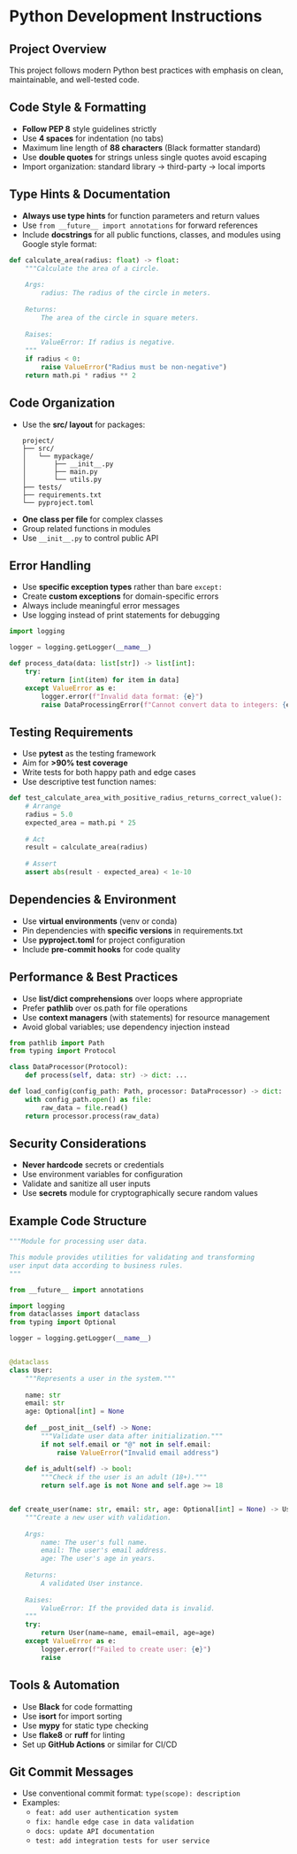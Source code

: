 # Python Development Instructions

## Project Overview
This project follows modern Python best practices with emphasis on clean, maintainable, and well-tested code.

## Code Style & Formatting
- **Follow PEP 8** style guidelines strictly
- Use **4 spaces** for indentation (no tabs)
- Maximum line length of **88 characters** (Black formatter standard)
- Use **double quotes** for strings unless single quotes avoid escaping
- Import organization: standard library → third-party → local imports

## Type Hints & Documentation
- **Always use type hints** for function parameters and return values
- Use `from __future__ import annotations` for forward references
- Include **docstrings** for all public functions, classes, and modules using Google style format:

```python
def calculate_area(radius: float) -> float:
    """Calculate the area of a circle.
    
    Args:
        radius: The radius of the circle in meters.
        
    Returns:
        The area of the circle in square meters.
        
    Raises:
        ValueError: If radius is negative.
    """
    if radius < 0:
        raise ValueError("Radius must be non-negative")
    return math.pi * radius ** 2
```

## Code Organization
- Use the **src/ layout** for packages:
  ```
  project/
  ├── src/
  │   └── mypackage/
  │       ├── __init__.py
  │       ├── main.py
  │       └── utils.py
  ├── tests/
  ├── requirements.txt
  └── pyproject.toml
  ```
- **One class per file** for complex classes
- Group related functions in modules
- Use `__init__.py` to control public API

## Error Handling
- Use **specific exception types** rather than bare `except:`
- Create **custom exceptions** for domain-specific errors
- Always include meaningful error messages
- Use logging instead of print statements for debugging

```python
import logging

logger = logging.getLogger(__name__)

def process_data(data: list[str]) -> list[int]:
    try:
        return [int(item) for item in data]
    except ValueError as e:
        logger.error(f"Invalid data format: {e}")
        raise DataProcessingError(f"Cannot convert data to integers: {e}")
```

## Testing Requirements
- Use **pytest** as the testing framework
- Aim for **>90% test coverage**
- Write tests for both happy path and edge cases
- Use descriptive test function names:

```python
def test_calculate_area_with_positive_radius_returns_correct_value():
    # Arrange
    radius = 5.0
    expected_area = math.pi * 25
    
    # Act
    result = calculate_area(radius)
    
    # Assert
    assert abs(result - expected_area) < 1e-10
```

## Dependencies & Environment
- Use **virtual environments** (venv or conda)
- Pin dependencies with **specific versions** in requirements.txt
- Use **pyproject.toml** for project configuration
- Include **pre-commit hooks** for code quality

## Performance & Best Practices
- Use **list/dict comprehensions** over loops where appropriate
- Prefer **pathlib** over os.path for file operations
- Use **context managers** (with statements) for resource management
- Avoid global variables; use dependency injection instead

```python
from pathlib import Path
from typing import Protocol

class DataProcessor(Protocol):
    def process(self, data: str) -> dict: ...

def load_config(config_path: Path, processor: DataProcessor) -> dict:
    with config_path.open() as file:
        raw_data = file.read()
    return processor.process(raw_data)
```

## Security Considerations
- **Never hardcode** secrets or credentials
- Use environment variables for configuration
- Validate and sanitize all user inputs
- Use **secrets** module for cryptographically secure random values

## Example Code Structure
```python
"""Module for processing user data.

This module provides utilities for validating and transforming
user input data according to business rules.
"""

from __future__ import annotations

import logging
from dataclasses import dataclass
from typing import Optional

logger = logging.getLogger(__name__)


@dataclass
class User:
    """Represents a user in the system."""
    
    name: str
    email: str
    age: Optional[int] = None
    
    def __post_init__(self) -> None:
        """Validate user data after initialization."""
        if not self.email or "@" not in self.email:
            raise ValueError("Invalid email address")
        
    def is_adult(self) -> bool:
        """Check if the user is an adult (18+)."""
        return self.age is not None and self.age >= 18


def create_user(name: str, email: str, age: Optional[int] = None) -> User:
    """Create a new user with validation.
    
    Args:
        name: The user's full name.
        email: The user's email address.
        age: The user's age in years.
        
    Returns:
        A validated User instance.
        
    Raises:
        ValueError: If the provided data is invalid.
    """
    try:
        return User(name=name, email=email, age=age)
    except ValueError as e:
        logger.error(f"Failed to create user: {e}")
        raise
```

## Tools & Automation
- Use **Black** for code formatting
- Use **isort** for import sorting
- Use **mypy** for static type checking
- Use **flake8** or **ruff** for linting
- Set up **GitHub Actions** or similar for CI/CD

## Git Commit Messages
- Use conventional commit format: `type(scope): description`
- Examples:
  - `feat: add user authentication system`
  - `fix: handle edge case in data validation`
  - `docs: update API documentation`
  - `test: add integration tests for user service`
